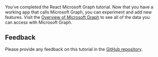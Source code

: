 <!-- markdownlint-disable MD002 MD041 -->

You've completed the React Microsoft Graph tutorial. Now that you have a working app that calls Microsoft Graph, you can experiment and add new features. Visit the [Overview of Microsoft Graph](/graph/overview) to see all of the data you can access with Microsoft Graph.

## Feedback

Please provide any feedback on this tutorial in the [GitHub repository](https://github.com/microsoftgraph/msgraph-training-reactspa).